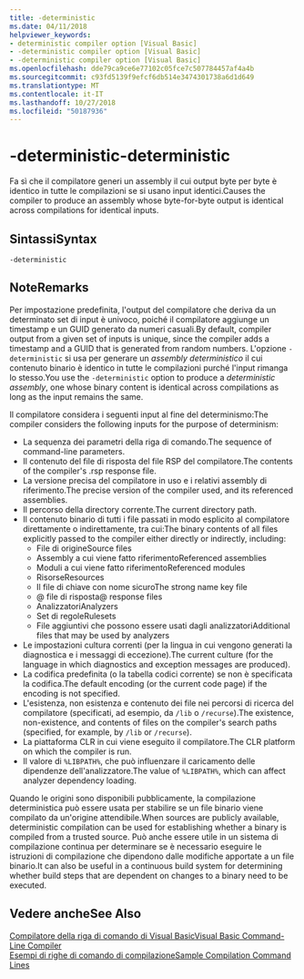 ```yaml
---
title: -deterministic
ms.date: 04/11/2018
helpviewer_keywords:
- deterministic compiler option [Visual Basic]
- -deterministic compiler option [Visual Basic]
- -deterministic compiler option [Visual Basic]
ms.openlocfilehash: dde79ca9ce6e77102c05fce7c507784457af4a4b
ms.sourcegitcommit: c93fd5139f9efcf6db514e3474301738a6d1d649
ms.translationtype: MT
ms.contentlocale: it-IT
ms.lasthandoff: 10/27/2018
ms.locfileid: "50187936"
---
```

# <a name="-deterministic"></a><span data-ttu-id="2df4f-102">-deterministic</span><span class="sxs-lookup"><span data-stu-id="2df4f-102">-deterministic</span></span>

<span data-ttu-id="2df4f-103">Fa sì che il compilatore generi un assembly il cui output byte per byte è identico in tutte le compilazioni se si usano input identici.</span><span class="sxs-lookup"><span data-stu-id="2df4f-103">Causes the compiler to produce an assembly whose byte-for-byte output is identical across compilations for identical inputs.</span></span> 

## <a name="syntax"></a><span data-ttu-id="2df4f-104">Sintassi</span><span class="sxs-lookup"><span data-stu-id="2df4f-104">Syntax</span></span>

```
-deterministic
```

## <a name="remarks"></a><span data-ttu-id="2df4f-105">Note</span><span class="sxs-lookup"><span data-stu-id="2df4f-105">Remarks</span></span>

<span data-ttu-id="2df4f-106">Per impostazione predefinita, l'output del compilatore che deriva da un determinato set di input è univoco, poiché il compilatore aggiunge un timestamp e un GUID generato da numeri casuali.</span><span class="sxs-lookup"><span data-stu-id="2df4f-106">By default, compiler output from a given set of inputs is unique, since the compiler adds a timestamp and a GUID that is generated from random numbers.</span></span> <span data-ttu-id="2df4f-107">L'opzione `-deterministic` si usa per generare un *assembly deterministico* il cui contenuto binario è identico in tutte le compilazioni purché l'input rimanga lo stesso.</span><span class="sxs-lookup"><span data-stu-id="2df4f-107">You use the `-deterministic` option to produce a *deterministic assembly*, one whose binary content is identical across compilations as long as the input remains the same.</span></span>

<span data-ttu-id="2df4f-108">Il compilatore considera i seguenti input al fine del determinismo:</span><span class="sxs-lookup"><span data-stu-id="2df4f-108">The compiler considers the following inputs for the purpose of determinism:</span></span>

- <span data-ttu-id="2df4f-109">La sequenza dei parametri della riga di comando.</span><span class="sxs-lookup"><span data-stu-id="2df4f-109">The sequence of command-line parameters.</span></span>
- <span data-ttu-id="2df4f-110">Il contenuto del file di risposta del file RSP del compilatore.</span><span class="sxs-lookup"><span data-stu-id="2df4f-110">The contents of the compiler's .rsp response file.</span></span>
- <span data-ttu-id="2df4f-111">La versione precisa del compilatore in uso e i relativi assembly di riferimento.</span><span class="sxs-lookup"><span data-stu-id="2df4f-111">The precise version of the compiler used, and its referenced assemblies.</span></span>
- <span data-ttu-id="2df4f-112">Il percorso della directory corrente.</span><span class="sxs-lookup"><span data-stu-id="2df4f-112">The current directory path.</span></span>
- <span data-ttu-id="2df4f-113">Il contenuto binario di tutti i file passati in modo esplicito al compilatore direttamente o indirettamente, tra cui:</span><span class="sxs-lookup"><span data-stu-id="2df4f-113">The binary contents of all files explicitly passed to the compiler either directly or indirectly, including:</span></span> 
    - <span data-ttu-id="2df4f-114">File di origine</span><span class="sxs-lookup"><span data-stu-id="2df4f-114">Source files</span></span>
    - <span data-ttu-id="2df4f-115">Assembly a cui viene fatto riferimento</span><span class="sxs-lookup"><span data-stu-id="2df4f-115">Referenced assemblies</span></span>
    - <span data-ttu-id="2df4f-116">Moduli a cui viene fatto riferimento</span><span class="sxs-lookup"><span data-stu-id="2df4f-116">Referenced modules</span></span>
    - <span data-ttu-id="2df4f-117">Risorse</span><span class="sxs-lookup"><span data-stu-id="2df4f-117">Resources</span></span>
    - <span data-ttu-id="2df4f-118">Il file di chiave con nome sicuro</span><span class="sxs-lookup"><span data-stu-id="2df4f-118">The strong name key file</span></span>
    - <span data-ttu-id="2df4f-119">@ file di risposta</span><span class="sxs-lookup"><span data-stu-id="2df4f-119">@ response files</span></span>
    - <span data-ttu-id="2df4f-120">Analizzatori</span><span class="sxs-lookup"><span data-stu-id="2df4f-120">Analyzers</span></span>
    - <span data-ttu-id="2df4f-121">Set di regole</span><span class="sxs-lookup"><span data-stu-id="2df4f-121">Rulesets</span></span>
    - <span data-ttu-id="2df4f-122">File aggiuntivi che possono essere usati dagli analizzatori</span><span class="sxs-lookup"><span data-stu-id="2df4f-122">Additional files that may be used by analyzers</span></span>
- <span data-ttu-id="2df4f-123">Le impostazioni cultura correnti (per la lingua in cui vengono generati la diagnostica e i messaggi di eccezione).</span><span class="sxs-lookup"><span data-stu-id="2df4f-123">The current culture (for the language in which diagnostics and exception messages are produced).</span></span>
- <span data-ttu-id="2df4f-124">La codifica predefinita (o la tabella codici corrente) se non è specificata la codifica.</span><span class="sxs-lookup"><span data-stu-id="2df4f-124">The default encoding (or the current code page) if the encoding is not specified.</span></span>
- <span data-ttu-id="2df4f-125">L'esistenza, non esistenza e contenuto dei file nei percorsi di ricerca del compilatore (specificati, ad esempio, da `/lib` o `/recurse`).</span><span class="sxs-lookup"><span data-stu-id="2df4f-125">The existence, non-existence, and contents of files on the compiler's search paths (specified, for example, by `/lib` or `/recurse`).</span></span>
- <span data-ttu-id="2df4f-126">La piattaforma CLR in cui viene eseguito il compilatore.</span><span class="sxs-lookup"><span data-stu-id="2df4f-126">The CLR platform on which the compiler is run.</span></span>
- <span data-ttu-id="2df4f-127">Il valore di `%LIBPATH%`, che può influenzare il caricamento delle dipendenze dell'analizzatore.</span><span class="sxs-lookup"><span data-stu-id="2df4f-127">The value of `%LIBPATH%`, which can affect analyzer dependency loading.</span></span>

<span data-ttu-id="2df4f-128">Quando le origini sono disponibili pubblicamente, la compilazione deterministica può essere usata per stabilire se un file binario viene compilato da un'origine attendibile.</span><span class="sxs-lookup"><span data-stu-id="2df4f-128">When sources are publicly available, deterministic compilation can be used for establishing whether a binary is compiled from a trusted source.</span></span> <span data-ttu-id="2df4f-129">Può anche essere utile in un sistema di compilazione continua per determinare se è necessario eseguire le istruzioni di compilazione che dipendono dalle modifiche apportate a un file binario.</span><span class="sxs-lookup"><span data-stu-id="2df4f-129">It can also be useful in a continuous build system for determining whether build steps that are dependent on changes to a binary need to be executed.</span></span> 

## <a name="see-also"></a><span data-ttu-id="2df4f-130">Vedere anche</span><span class="sxs-lookup"><span data-stu-id="2df4f-130">See Also</span></span>
[<span data-ttu-id="2df4f-131">Compilatore della riga di comando di Visual Basic</span><span class="sxs-lookup"><span data-stu-id="2df4f-131">Visual Basic Command-Line Compiler</span></span>](../../../visual-basic/reference/command-line-compiler/index.md)  
[<span data-ttu-id="2df4f-132">Esempi di righe di comando di compilazione</span><span class="sxs-lookup"><span data-stu-id="2df4f-132">Sample Compilation Command Lines</span></span>](../../../visual-basic/reference/command-line-compiler/sample-compilation-command-lines.md)

